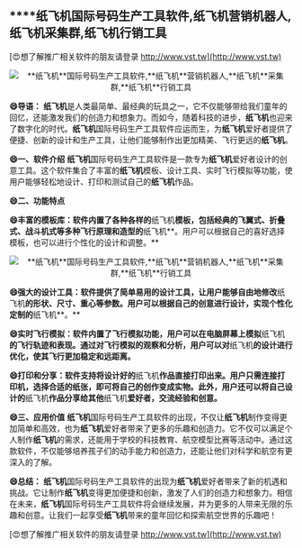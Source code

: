 ## ****纸飞机**国际号码生产工具软件,**纸飞机**营销机器人,**纸飞机**采集群,**纸飞机**行销工具**

[😍想了解推广相关软件的朋友请登录 http://www.vst.tw](http://www.vst.tw)

 <center><img src="https://vst.tw/MP4/tuiguang/png/4.png" alt="**纸飞机**国际号码生产工具软件,**纸飞机**营销机器人,**纸飞机**采集群,**纸飞机**行销工具"></center>

**😄导语：**
**纸飞机**是人类最简单、最经典的玩具之一，它不仅能够带给我们童年的回忆，还能激发我们的创造力和想象力。而如今，随着科技的进步，**纸飞机**也迎来了数字化的时代。**纸飞机**国际号码生产工具软件应运而生，为**纸飞机**爱好者提供了便捷、创新的设计和生产工具，让他们能够制作出更加精美、飞行更远的**纸飞机**。

**😄一、软件介绍**
**纸飞机**国际号码生产工具软件是一款专为**纸飞机**爱好者设计的创意工具。这个软件集合了丰富的**纸飞机**模板、设计工具、实时飞行模拟等功能，使用户能够轻松地设计、打印和测试自己的**纸飞机**作品。

**😄二、功能特点**

**😄丰富的模板库：软件内置了各种各样的**纸飞机**模板，包括经典的飞翼式、折叠式、战斗机式等多种飞行原理和造型的**纸飞机**。用户可以根据自己的喜好选择模板，也可以进行个性化的设计和调整。**

 <center><img src="https://vst.tw/MP4/tuiguang/png/1.png" alt="**纸飞机**国际号码生产工具软件,**纸飞机**营销机器人,**纸飞机**采集群,**纸飞机**行销工具"></center>

**😄强大的设计工具：软件提供了简单易用的设计工具，让用户能够自由地修改**纸飞机**的形状、尺寸、重心等参数。用户可以根据自己的创意进行设计，实现个性化定制的**纸飞机**。**

**😄实时飞行模拟：软件内置了飞行模拟功能，用户可以在电脑屏幕上模拟**纸飞机**的飞行轨迹和表现。通过对飞行模拟的观察和分析，用户可以对**纸飞机**的设计进行优化，使其飞行更加稳定和远距离。**

**😄打印和分享：软件支持将设计好的**纸飞机**作品直接打印出来。用户只需连接打印机，选择合适的纸张，即可将自己的创作变成实物。此外，用户还可以将自己设计的**纸飞机**作品分享给其他**纸飞机**爱好者，交流经验和创意。**

**😄三、应用价值**
**纸飞机**国际号码生产工具软件的出现，不仅让**纸飞机**制作变得更加简单和高效，也为**纸飞机**爱好者带来了更多的乐趣和创造力。它不仅可以满足个人制作**纸飞机**的需求，还能用于学校的科技教育、航空模型比赛等活动中。通过这款软件，不仅能够培养孩子们的动手能力和创造力，还能让他们对科学和航空有更深入的了解。

**😄总结：**
**纸飞机**国际号码生产工具软件的出现为**纸飞机**爱好者带来了新的机遇和挑战。它让制作**纸飞机**变得更加便捷和创新，激发了人们的创造力和想象力。相信在未来，**纸飞机**国际号码生产工具软件将会继续发展，并为更多的人带来无限的乐趣和创意。让我们一起享受**纸飞机**带来的童年回忆和探索航空世界的乐趣吧！

[😍想了解推广相关软件的朋友请登录 http://www.vst.tw](http://www.vst.tw)



